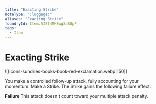```yaml
---
title: "Exacting Strike"
noteType: ":luggage:"
aliases: "Exacting Strike"
foundryId: Item.5IEf4MHEwgSaS0pF
tags:
  - Item
---
```


# Exacting Strike
![[icons-sundries-books-book-red-exclamation.webp|150]]

You make a controlled follow-up attack, fully accounting for your momentum. Make a Strike. The Strike gains the following failure effect.

**Failure** This attack doesn't count toward your multiple attack penalty.
